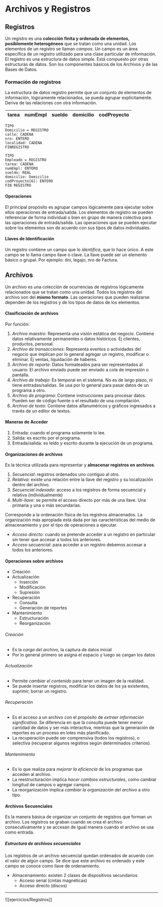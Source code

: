 # Archivos y Registros
## Registros
Un registro es una **colección finita y ordenada de elementos, posiblemente heterogéneos** que se tratan como una unidad. Los elementos de un registro se llaman *campos*. Un campo es un área específica de un registro utilizado para una clase particular de información.
El registro es una estructura de datos simple. Está compuesto por otras estructuras de datos. Son los componentes básicos de los Archivos y de las Bases de Datos.
### Formación de registros
La estructura de datos registro permite que un conjunto de elementos de información, lógicamente relacionados, se pueda agrupar explícitamente. Deriva de las relaciones con otra información.

| tarea | numEmpl | sueldo | domicilio | codProyecto |
| ----- | ------- | ------ | --------- | ----------- |
```
TIPO
Domicilio = REGISTRO
calle: CADENA
nro: ENTERO
localidad: CADENA
FINREGISTRO

TIPO
Empleado = REGISTRO
tarea: CADENA
numEmpl: ENTERO
sueldo: REAL
domicilio: Domicilio
codProyecto[6]: ENTERO
FIN REGISTRO
```
#### Operaciones
El principal propósito es agrupar campos lógicamente para ejecutar sobre ellos operaciones de entrada/salida.
Los elementos de registro se pueden referenciar de forma individual o bien en grupo de manera colectiva para las operaciones de entrada/salida.
Las operaciones que se pueden ejecutar sobre los elementos son de acuerdo con sus tipos de datos individuales.
#### Llaves de Identificación
Un registro contiene un campo que lo *identifica*, que lo hace único. A este campo se lo llama campo llave o clave.
La llave puede ser un elemento básico o grupal. Por ejemplo: dni, legajo, nro de Factura.
## Archivos
Un archivo es una colección de ocurrencias de registros lógicamente relacionados que se tratan como una unidad. Todos los registros del archivo son del **mismo formato**. Las operaciones que pueden realizarse dependen de los registros y de los tipos de datos de los elementos.
#### Clasificiación de archivos
Por función:
1. *Archivo maestro*: Representa una visión estática del negocio. Contiene datos relativamente permanentes o datos históricos. Ej clientes, productos, personal.
2. *Archivo de transacciones*: Representa eventos o actividades del negocio que implican por lo general agregar un registro, modificar o eliminar. Ej ventas, liquidación de haberes.
3. *Archivo de reporte*: Datos formateados para ser representados al usuario. El archivo enviado puede ser enviado a cola de impresión o pantalla.
4. *Archivo de trabajo*: Es temporal en el sistema. No es de largo plazo, ni tiene entradas/salidas. Se usa por lo general para pasar datos de un programa a otro.
5. *Archivo de programa*: Contiene instrucciones para procesar datos. Pueden ser de código fuente o el resultado de una compilación.
6. *Archivo de texto*: Contiene datos alfanuméricos y gráficos ingresados a través de un editor de textos.
#### Maneras de Acceder
1. Entrada: cuando el programa solamente lo lee.
2. Salida: es escrito por el programa.
3. Entrada/salida: es leído y escrito durante la ejecución de un programa.
#### Organizaciones de archivos
Es la técnica utilizada para representar y **almacenar registros en archivos**.
1. *Secuencial*: registros ordenados uno contiguo al otro.
2. *Relativa*: existe una relación entre la llave del registro y su localización dentro del archivo.
3. *Secuencial indexado*: acceso a los registros de forma secuencial y relativa (individualmente)
4. *Multi-llave*: se permite el acceso directo por más de una llave. Una primaria y una o más secundarias.

Corresponde a la ordenación física de los registros almacenados. La organización más apropiada está dada por las características del medio de almacenamiento y por el tipo de operaciones a ejecutar.
- *Acceso directo*: cuando se pretende acceder a un registro en particular sin tener que accesar a todos los anteriores.
- *Acceso secuencial*: para acceder a un registro debemos accesar a todos los anteriores.
#### Operaciones sobre archivos
- Creación
- Actualización
	- Inserción
	- Modificación
	- Supresión
- Recuperación
	- Consulta
	- Generación de reportes
- Mantenimiento
	- Estructuración
	- Reorganización
###### Creación
- Es la *carga del archivo*, la captura de datos inicial
- Por lo general primero se asigna el espacio y luego se cargan los datos
###### Actualización
- Permite *cambiar el contenido* para tener un imagen de la realidad.
- Se puede insertar registros, modificar los datos de los ya existentes, suprimir, borrar un registro.
###### Recuperación
- Es el acceso a un archivo con el propósito de *extraer información significativa*. Se diferencia en que la consulta puede tener menor cantidad de datos y ser más interactiva, mientras que la generación de reportes es un proceso en lotes más planificado.
- La recuperación puede ser comprensiva (todos los registros), o selectiva (recuperar algunos registros según determinados criterios).
###### Mantenimiento
- Es lo que realiza para *mejorar la eficiencia* de los programas que acceden al archivo.
- La reestructuración implica *hacer cambios estructurales*, como cambiar longitud de campos o agregar campos.
- La reorganización implica *cambiar la organización del archivo* a otro tipo.
#### Archivos Secuenciales
Es la manera básica de organizar un conjunto de registros que forman un archivo. Los registros se graban cuando se crea el archivo consecutivamente y se accesan de igual manera cuando el archivo se usa como entrada.
##### Estructura de archivos secuenciales
Los registros de un archivo secuencial quedan ordenados de acuerdo con el valor de algún campo. Se dice que este archivo es ordenado y este campo se conoce como llave de ordenamiento.
- Almacenamiento: existen 2 clases de dispositivos secundarios
	- Acceso serial (cintas magnéticas)
	- Acceso directo (discos)

---
![[ejercicios/Registros]]
